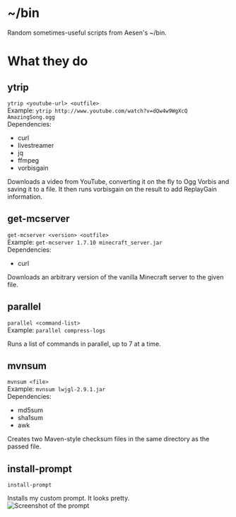 ~/bin
=====
Random sometimes-useful scripts from Aesen's ~/bin.

What they do 
============
ytrip
-----
`ytrip <youtube-url> <outfile>`  
Example: `ytrip http://www.youtube.com/watch?v=dQw4w9WgXcQ AmazingSong.ogg`  
Dependencies:
 * curl
 * livestreamer
 * jq
 * ffmpeg
 * vorbisgain

Downloads a video from YouTube, converting it on the fly to Ogg Vorbis and saving it to a file. It then runs vorbisgain on the result to add ReplayGain information.

get-mcserver
------------
`get-mcserver <version> <outfile>`  
Example: `get-mcserver 1.7.10 minecraft_server.jar`  
Dependencies:
 * curl

Downloads an arbitrary version of the vanilla Minecraft server to the given file.

parallel
--------
`parallel <command-list>`  
Example: `parallel compress-logs`  

Runs a list of commands in parallel, up to 7 at a time.

mvnsum
------
`mvnsum <file>`  
Example: `mvnsum lwjgl-2.9.1.jar`  
Dependencies:
 * md5sum
 * sha1sum
 * awk

Creates two Maven-style checksum files in the same directory as the passed file.

install-prompt
--------------
`install-prompt`  

Installs my custom prompt. It looks pretty.  
![Screenshot of the prompt](http://i.imgur.com/WrfOXCP.png)
